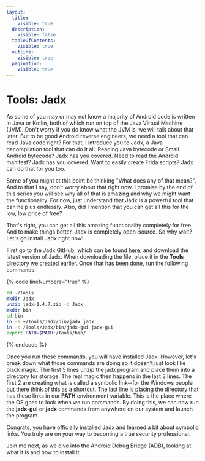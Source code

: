 ```yaml
---
layout:
  title:
    visible: true
  description:
    visible: false
  tableOfContents:
    visible: true
  outline:
    visible: true
  pagination:
    visible: true
---
```


# Tools: Jadx

As some of you may or may not know a majority of Android code is written in Java or Kotlin, both of which run on top of the Java Virtual Machine (JVM). Don't worry if you do know what the JVM is, we will talk about that later. But to be good Android reverse engineers, we need a tool that can read Java code right? For that, I introduce you to Jadx, a Java decompilation tool that can do it all. Reading Java bytecode or Smali Android bytecode? Jadx has you covered. Need to read the Android manifest? Jadx has you covered. Want to easily create Frida scripts? Jadx can do that for you too.

Some of you might at this point be thinking "What does any of that mean?". And to that I say, don't worry about that right now. I promise by the end of this series you will see why all of that is amazing and why we might want the functionality. For now, just understand that Jadx is a powerful tool that can help us endlessly. Also, did I mention that you can get all this for the low, low price of free?

That's right, you can get all this amazing functionality completely for free. And to make things better, Jadx is completely open-source. So why wait? Let's go install Jadx right now!

First go to the Jadx GitHub, which can be found [here](https://github.com/skylot/jadx), and download the latest version of Jadx. When downloading the file, place it in the **Tools** directory we created earlier. Once that has been done, run the following commands:

{% code lineNumbers="true" %}
```bash
cd ~/Tools 
mkdir Jadx 
unzip jadx-1.4.7.zip -d Jadx 
mkdir bin 
cd bin 
ln -s ~/Tools/Jadx/bin/jadx jadx 
ln -s /Tools/Jadx/bin/jadx-gui jadx-gui 
export PATH=$PATH:/Tools/bin/ 
```
{% endcode %}

Once you run these commands, you will have installed Jadx. However, let's break down what those commands are doing so it doesn't just look like black magic. The first 5 lines unzip the jadx program and place them into a directory for storage. The real magic then happens in the last 3 lines. The first 2 are creating what is called a symbolic link--for the Windows people out there think of this as a shortcut. The last line is placing the directory that has these links in our **PATH** environment variable. This is the place where the OS goes to look when we run commands. By doing this, we can now run the **jadx-gui** or **jadx** commands from anywhere on our system and launch the program.

Congrats, you have officially installed Jadx and learned a bit about symbolic links. You truly are on your way to becoming a true security professional.

Join me next, as we dive into the Android Debug Bridge (ADB), looking at what it is and how to install it.
